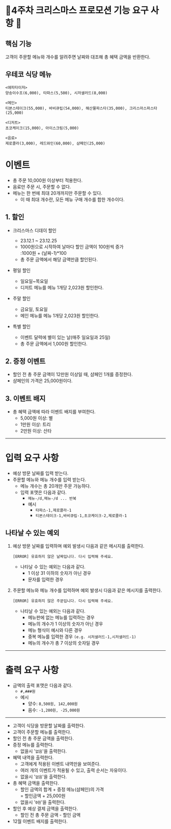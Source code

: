 # 🎄4주차 크리스마스 프로모션 기능 요구 사항 🎄

## 핵심 기능
고객이 주문할 메뉴와 개수를 알려주면 날짜와 대조해 총 혜택 금액을 반환한다.

## 우테코 식당 메뉴
```
<애피타이저>
양송이수프(6,000), 타파스(5,500), 시저샐러드(8,000)

<메인>
티본스테이크(55,000), 바비큐립(54,000), 해산물파스타(35,000), 크리스마스파스타(25,000)

<디저트>
초코케이크(15,000), 아이스크림(5,000)

<음료>
제로콜라(3,000), 레드와인(60,000), 샴페인(25,000)
```

# 이벤트
- 총 주문 10,000원 이상부터 적용한다.
- 음료만 주문 시, 주문할 수 없다.
- 메뉴는 한 번에 최대 20개까지만 주문할 수 있다.
    - 이 때 최대 개수란, 모든 메뉴 구매 개수를 합한 개수이다.

## 1. 할인

- 크리스마스 디데이 할인
  - 23.12.1 ~ 23.12.25
  - 1000원으로 시작하여 날마다 할인 금액이 100원씩 증가 <br>
    :1000원 + (날짜-1)*100
  - 총 주문 금액에서 해당 금액만큼 할인된다.

- 평일 할인
    - 일요일~목요일
    - 디저트 메뉴를 메뉴 1개당 2,023원 할인한다.

- 주말 할인
    - 금요일, 토요일
    - 메인 메뉴를 메뉴 1개당 2,023원 할인한다.

- 특별 할인
    - 이벤트 달력에 별이 있는 날(매주 일요일과 25일)
    - 총 주문 금액에서 1,000원 할인한다.

## 2. 증정 이벤트
- 할인 전 총 주문 금액이 12만원 이상일 때, 샴페인 1개를 증정한다.
- 샴페인의 가격은 25,000원이다.

## 3. 이벤트 배지
- 총 혜택 금액에 따라 이벤트 배지를 부여한다.
    - 5,000원 이상: 별
    - 1만원 이상: 트리
    - 2만원 이상: 산타


---

# 입력 요구 사항
- 예상 방문 날짜를 입력 받는다.
- 주문할 메뉴와 메뉴 개수를 입력 받는다.
    - 메뉴 개수는 총 20개만 주문 가능하다.
    - 입력 포맷은 다음과 같다.
        - ```메뉴-/d,메뉴-/d ... 반복```
        - 예시
            - ```타파스-1,제로콜라-1```
            - ```티본스테이크-1,바비큐립-1,초코케이크-2,제로콜라-1```


## 나타날 수 있는 예외

1. 예상 방문 날짜를 입력하며 예외 발생시 다음과 같은 메시지를 출력한다.

   ```[ERROR] 유효하지 않은 날짜입니다. 다시 입력해 주세요.```
    - 나타날 수 있는 예외는 다음과 같다.
        - 1 이상 31 이하의 숫자가 아닌 경우
        - 문자를 입력한 경우


2. 주문할 메뉴와 메뉴 개수를 입력하며 예외 발생시 다음과 같은 메시지를 출력한다.

   ```[ERROR] 유효하지 않은 주문입니다. 다시 입력해 주세요.```
    - 나타날 수 있는 예외는 다음과 같다.
        - 메뉴판에 없는 메뉴를 입력하는 경우
        - 메뉴의 개수가 1 이상의 숫자가 아닌 경우
        - 메뉴 형식이 예시와 다른 경우
        - 중복 메뉴를 입력한 경우 ```(e.g. 시저샐러드-1,시저샐러드-1)```
        - 메뉴의 개수가 총 7 이상의 숫자일 경우

---

# 출력 요구 사항
- 금액의 출력 포맷은 다음과 같다.
    - ```#,###원```
    - 예시
        - 양수: ```8,500원, 142,000원```
        - 음수: ```-1,200원, -25,000원```

---
- 고객이 식당을 방문할 날짜를 출력한다.
- 고객이 주문할 메뉴를 출력한다.
- 할인 전 총 주문 금액을 출력한다.
- 증정 메뉴를 출력한다.
    - 없을시 '```없음```'을 출력한다.
- 혜택 내역을 출력한다.
    - 고객에게 적용된 이벤트 내역만을 보여준다.
    - 여러 개의 이벤트가 적용될 수 있고, 출력 순서는 자유이다.
    - 없을시 '```없음```'을 출력한다.
- 총 혜택 금액을 출력한다.
    - 할인 금액의 합계 + 증정 메뉴(샴페인)의 가격 <br>
      = 할인금액 + 25,000원
    - 없을시 '```0원```'을 출력한다.
- 할인 후 예상 결제 금액을 출력한다.
    - 할인 전 총 주문 금액 - 할인 금액
- 12월 이벤트 배지를 출력한다.
